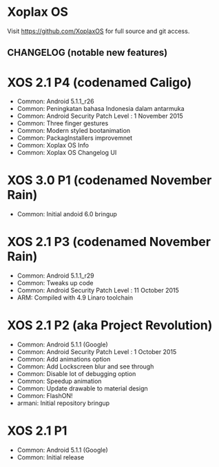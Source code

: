 Xoplax OS
===============

Visit https://github.com/XoplaxOS for full source and git access.


CHANGELOG (notable new features)
---------

# XOS 2.1 P4 (codenamed Caligo)
* Common: Android 5.1.1_r26
* Common: Peningkatan bahasa Indonesia dalam antarmuka
* Common: Android Security Patch Level : 1 November 2015
* Common: Three finger gestures
* Common: Modern styled bootanimation
* Common: PackagInstallers improvemnet
* Common: Xoplax OS Info
* Common: Xoplax OS Changelog UI

# XOS 3.0 P1 (codenamed November Rain)
* Common: Initial andoid 6.0 bringup

# XOS 2.1 P3 (codenamed November Rain)
* Common: Android 5.1.1_r29
* Common: Tweaks up code
* Common: Android Security Patch Level : 11 October 2015
* ARM: Compiled with 4.9 Linaro toolchain

# XOS 2.1 P2 (aka Project Revolution)
* Common: Android 5.1.1 (Google)
* Common: Android Security Patch Level :  1 October 2015
* Common: Add animations option
* Common: Add Lockscreen blur and see through
* Common: Disable lot of debugging option
* Common: Speedup animation
* Common: Update drawable to material design
* Common: FlashON!
* armani: Initial repository bringup

# XOS 2.1 P1
* Common: Android 5.1.1 (Google)
* Common: Initial release
